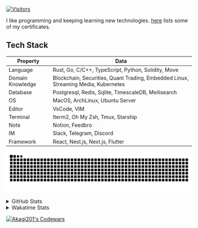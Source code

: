 <!-- markdownlint-disable MD041 MD010 MD033 -->
[![Visitors](https://api.visitorbadge.io/api/daily?path=Akagi201%2FAkagi201&label=Visitors%20Today&countColor=%2337d67a)](https://visitorbadge.io/status?path=Akagi201%2FAkagi201)

I like programming and keeping learning new technologies. [here](https://github.com/Akagi201/blockchain) lists some of my certificates.

## Tech Stack

| Property         	| Data                                                                               	|
|------------------	|------------------------------------------------------------------------------------	|
| Language         	| Rust, Go, C/C++, TypeScript, Python, Solidity, Move                                 |
| Domain Knowledge 	| Blockchain, Securities, Quant Trading, Embedded Linux, Streaming Media, Kubernetes 	|
| Database         	| Postgresql, Redis, Sqlite, TimescaleDB, Meilisearch                                 |
| OS               	| MacOS, ArchLinux, Ubuntu Server                                                     |
| Editor           	| VsCode, VIM                                                                        	|
| Terminal          | Iterm2, Oh My Zsh, Tmux, Starship                                                   |
| Note             	| Notion, Feedbro                                                                    	|
| IM               	| Slack, Telegram, Discord                                                            |
| Framework         | React, Nest.js, Next.js, Flutter                                                   	|

[![github contribution grid snake animation](https://raw.githubusercontent.com/Akagi201/Akagi201/output/github-contribution-grid-snake.svg#gh-light-mode-only)](https://github.com/Akagi201)

<details>
<summary>GitHub Stats</summary>
  <a href="https://github.com/Akagi201"><img alt="Profile Detail" src="https://raw.githubusercontent.com/Akagi201/Akagi201/master/profile-summary-card-output/dracula/0-profile-details.svg" /></a>
  <a href="https://github.com/Akagi201"><img alt="Github Stats" src="https://raw.githubusercontent.com/Akagi201/Akagi201/master/profile-summary-card-output/dracula/3-stats.svg" /></a>
  <a href="https://github.com/Akagi201"><img alt="Lang By Commits" src="https://raw.githubusercontent.com/Akagi201/Akagi201/master/profile-summary-card-output/dracula/2-most-commit-language.svg" /></a>
</details>

<details>
<summary>Wakatime Stats</summary>
<br>

<!--START_SECTION:waka-->

```txt
From: 13 September 2023 - To: 20 September 2023

Total Time: 44 hrs 8 mins

Other          34 hrs 38 mins  ███████████████████▓░░░░░   78.50 %
Rust           4 hrs 54 mins   ██▓░░░░░░░░░░░░░░░░░░░░░░   11.11 %
sh             2 hrs 33 mins   █▒░░░░░░░░░░░░░░░░░░░░░░░   05.78 %
Python         1 hr 7 mins     ▓░░░░░░░░░░░░░░░░░░░░░░░░   02.56 %
JSON           13 mins         ░░░░░░░░░░░░░░░░░░░░░░░░░   00.52 %
TOML           13 mins         ░░░░░░░░░░░░░░░░░░░░░░░░░   00.50 %
YAML           8 mins          ░░░░░░░░░░░░░░░░░░░░░░░░░   00.34 %
Solidity       5 mins          ░░░░░░░░░░░░░░░░░░░░░░░░░   00.21 %
Markdown       5 mins          ░░░░░░░░░░░░░░░░░░░░░░░░░   00.20 %
INI            3 mins          ░░░░░░░░░░░░░░░░░░░░░░░░░   00.13 %
```

<!--END_SECTION:waka-->

</details>

<a href="https://www.codewars.com/users/Akagi201"><img alt="Akagi201's Codewars" src="https://www.codewars.com/users/Akagi201/badges/small"></a>
